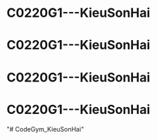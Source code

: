 # C0220G1---KieuSonHai
# C0220G1---KieuSonHai
# C0220G1---KieuSonHai
# C0220G1---KieuSonHai
"# CodeGym_KieuSonHai" 

